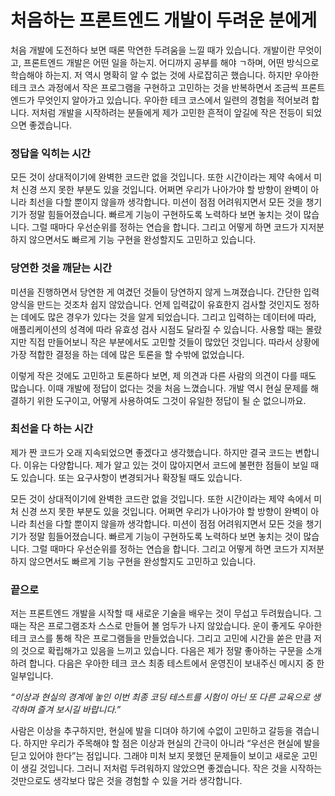 # 처음하는 프론트엔드 개발이 두려운 분에게
처음 개발에 도전하다 보면 때론 막연한 두려움을 느낄 때가 있습니다. 개발이란 무엇이고, 프론트엔드 개발은 어떤 일을 하는지. 어디까지 공부를 해야 ㄱ하며, 어떤 방식으로 학습해야 하는지. 저 역시 명확히 알 수 없는 것에 사로잡히곤 했습니다. 하지만 우아한 테크 코스 과정에서 작은 프로그램을 구현하고 고민하는 것을 반복하면서 조금씩 프론트엔드가 무엇인지 알아가고 있습니다. 우아한 테크 코스에서 일련의 경험을 적어보려 합니다. 저처럼 개발을 시작하려는 분들에게 제가 고민한 흔적이 앞길에 작은 전등이 되었으면 좋겠습니다.

### 정답을 익히는 시간

모든 것이 상대적이기에 완벽한 코드란 없을 것입니다. 또한 시간이라는 제약 속에서 미처 신경 쓰지 못한 부분도 있을 것입니다. 어쩌면 우리가 나아가야 할 방향이 완벽이 아니라 최선을 다할 뿐이지 않을까 생각합니다. 미션이 점점 어려워지면서 모든 것을 챙기기가 정말 힘들어졌습니다. 빠르게 기능이 구현하도록 노력하다 보면 놓치는 것이 많습니다. 그럴 때마다 우선순위를 정하는 연습을 합니다. 그리고 어떻게 하면 코드가 지저분하지 않으면서도 빠르게 기능 구현을 완성할지도 고민하고 있습니다.

### 당연한 것을 깨닫는 시간

미션을 진행하면서 당연한 게 여겼던 것들이 당연하지 않게 느껴졌습니다. 간단한 입력 양식을 만드는 것조차 쉽지 않았습니다. 언제 입력값이 유효한지 검사할 것인지도 정하는 데에도 많은 경우가 있다는 것을 알게 되었습니다. 그리고 입력하는 데이터에 따라, 애플리케이션의 성격에 따라 유효성 검사 시점도 달라질 수 있습니다. 사용할 때는 몰랐지만 직접 만들어보니 작은 부분에서도 고민할 것들이 많았던 것입니다. 따라서 상황에 가장 적합한 결정을 하는 데에 많은 토론을 할 수밖에 없었습니다.

이렇게 작은 것에도 고민하고 토론하다 보면, 제 의견과 다른 사람의 의견이 다를 때도 많습니다. 이때 개발에 정답이 없다는 것을 처음 느꼈습니다. 개발 역시 현실 문제를 해결하기 위한 도구이고, 어떻게 사용하여도 그것이 유일한 정답이 될 순 없으니까요.

### 최선을 다 하는 시간

제가 짠 코드가 오래 지속되었으면 좋겠다고 생각했습니다. 하지만 결국 코드는 변합니다. 이유는 다양합니다. 제가 알고 있는 것이 많아지면서 코드에 불편한 점들이 보일 때도 있습니다. 또는 요구사항이 변경되거나 확장될 때도 있습니다.

모든 것이 상대적이기에 완벽한 코드란 없을 것입니다. 또한 시간이라는 제약 속에서 미처 신경 쓰지 못한 부분도 있을 것입니다. 어쩌면 우리가 나아가야 할 방향이 완벽이 아니라 최선을 다할 뿐이지 않을까 생각합니다. 미션이 점점 어려워지면서 모든 것을 챙기기가 정말 힘들어졌습니다. 빠르게 기능이 구현하도록 노력하다 보면 놓치는 것이 많습니다. 그럴 때마다 우선순위를 정하는 연습을 합니다. 그리고 어떻게 하면 코드가 지저분하지 않으면서도 빠르게 기능 구현을 완성할지도 고민하고 있습니다.

### 끝으로

저는 프론트엔드 개발을 시작할 때 새로운 기술을 배우는 것이 무섭고 두려웠습니다. 그때는 작은 프로그램조차 스스로 만들어 볼 엄두가 나지 않았습니다. 운이 좋게도 우아한 테크 코스를 통해 작은 프로그램들을 만들었습니다. 그리고 고민에 시간을 쏟은 만큼 저의 것으로 확립해가고 있음을 느끼고 있습니다. 다음은 제가 정말 좋아하는 구문을 소개하려 합니다. 다음은 우아한 테크 코스 최종 테스트에서 운영진이 보내주신 메시지 중 한 일부입니다.

*“이상과 현실의 경계에 놓인 이번 최종 코딩 테스트를 시험이 아닌 또 다른 교육으로 생각하며 즐겨 보시길 바랍니다.”*

사람은 이상을 추구하지만, 현실에 발을 디뎌야 하기에 수없이 고민하고 갈등을 겪습니다. 하지만 우리가 주목해야 할 점은 이상과 현실의 간극이 아니라 “우선은 현실에 발을 딛고 있어야 한다”는 점입니다. 그래야 미처 보지 못했던 문제들이 보이고 새로운 고민이 생길 것입니다. 그러니 저처럼 두려워하지 않았으면 좋겠습니다. 작은 것을 시작하는 것만으로도 생각보다 많은 것을 경험할 수 있을 거라 생각합니다.
